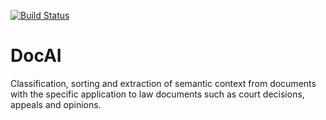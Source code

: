 [![Build Status](https://travis-ci.com/branislav1991/DocAI.svg?branch=master)](https://travis-ci.com/branislav1991/DocAI)

# DocAI
Classification, sorting and extraction of semantic context from documents with the specific application to law documents such as court decisions, appeals and opinions.
